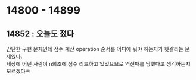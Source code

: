 # 14800 - 14899


## 14852 : 오늘도 졌다
간단한 구현 문제인데 점수 계산 operation 순서를 어디에 둬야 하는지가 헷갈리는 문제였다.  
세상에 어떤 사람이 n회초에 점수 리드하고 있었으므로 역전패를 당했다고 생각하는지 모르겠다ㅋ
